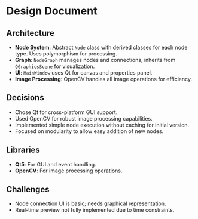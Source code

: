# Design Document

## Architecture
- **Node System**: Abstract `Node` class with derived classes for each node type. Uses polymorphism for processing.
- **Graph**: `NodeGraph` manages nodes and connections, inherits from `QGraphicsScene` for visualization.
- **UI**: `MainWindow` uses Qt for canvas and properties panel.
- **Image Processing**: OpenCV handles all image operations for efficiency.

## Decisions
- Chose Qt for cross-platform GUI support.
- Used OpenCV for robust image processing capabilities.
- Implemented simple node execution without caching for initial version.
- Focused on modularity to allow easy addition of new nodes.

## Libraries
- **Qt5**: For GUI and event handling.
- **OpenCV**: For image processing operations.

## Challenges
- Node connection UI is basic; needs graphical representation.
- Real-time preview not fully implemented due to time constraints.

